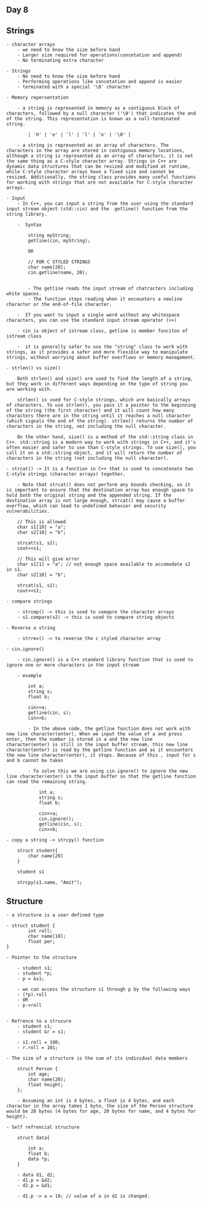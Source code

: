 ## Day 8

## Strings

    - character arrays
        - we need to know the size before hand
        - Larger size required for operations(concetation and append)
        - No terminating extra character

    - Strings
        - No need to know the size before hand
        - Performing operations like concetation and append is easier
        - terminated with a special '\0' character

    - Memory repersentation

        - a string is represented in memory as a contiguous block of characters, followed by a null character ('\0') that indicates the end of the string. This representation is known as a null-terminated string.

            | 'H' | 'e' | 'l' | 'l' | 'o' | '\0' |

        - a string is represented as an array of characters. The characters in the array are stored in contiguous memory locations,  although a string is represented as an array of characters, it is not the same thing as a C-style character array. Strings in C++ are dynamic data structures that can be resized and modified at runtime, while C-style character arrays have a fixed size and cannot be resized. Additionally, the string class provides many useful functions for working with strings that are not available for C-style character arrays.

    - Input
        - In C++, you can input a string from the user using the standard input stream object (std::cin) and the  getline() function from the string library.

        -  Syntax

            string myString;
            getline(cin, myString);

            OR

            // FOR C STYLED STRINGS
            char name[20];
            cin.getline(name, 20);


            - The getline reads the input stream of chatracters including white spaces.
            - The function stops reading when it encounters a newline character or the end-of-file character.

        -  If you want to input a single word without any whitespace characters, you can use the standard input stream operator (>>)

        - cin is object of istream class, getline is member funciton of istream class

        -  it is generally safer to use the "string" class to work with strings, as it provides a safer and more flexible way to manipulate strings, without worrying about buffer overflows or memory management.

    - strlen() vs size()

        Both strlen() and size() are used to find the length of a string, but they work in different ways depending on the type of string you are working with.

        strlen() is used for C-style strings, which are basically arrays of characters. To use strlen(), you pass it a pointer to the beginning of the string (the first character) and it will count how many characters there are in the string until it reaches a null character (which signals the end of the string). strlen() returns the number of characters in the string, not including the null character.

        On the other hand, size() is a method of the std::string class in C++. std::string is a modern way to work with strings in C++, and it's often easier and safer to use than C-style strings. To use size(), you call it on a std::string object, and it will return the number of characters in the string (not including the null character).

    - strcat() -> It is a function in C++ that is used to concatenate two C-style strings (character arrays) together.

        - Note that strcat() does not perform any bounds checking, so it is important to ensure that the destination array has enough space to hold both the original string and the appended string. If the destination array is not large enough, strcat() may cause a buffer overflow, which can lead to undefined behavior and security vulnerabilities.

        // This is allowed
        char s1[10] = "a";
        char s2[10] = "b";

        strcat(s1, s2);
        cout<<s1;

        // This will give error
        char s1[1] = "a"; // not enough space available to accomodate s2 in s1.
        char s2[10] = "b";

        strcat(s1, s2);
        cout<<s1;

    - compare strings

        - strcmp() -> this is used to comapre the character arrays
        - s1.compare(s2) -> this is used to compare string objects

    - Reverse a string

        - strrev() -> to reverse the c styled character array

    - cin.ignore()

        - cin.ignore() is a C++ standard library function that is used to ignore one or more characters in the input stream

        - example

            int a;
            string s;
            float b;
            
            cin>>a;            
            getline(cin, s);
            cin>>b;

            - In the above code, the getline function does not work with new line character(enter), When we input the value of a and press enter, then the number is stored in a and the new line character(enter) is still in the input buffer stream, this new line character(enter) is read by the getline function and as it encounters the new line character(enter), it stops. Because of this , input for s and b cannot be taken

            - To solve this we are using cin.ignore() to ignore the new line character(enter) in the input buffer so that the getline function can read the remaining string.

                int a;
                string s;
                float b;
                
                cin>>a;         
                cin.ignore();   
                getline(cin, s);
                cin>>b;

    - copy a string -> strcpy() function

        struct student{
            char name[20]
        }

        student s1

        strcpy(s1.name, "Amit");

## Structure

    - a structure is a user defined type

    - struct student {
            int roll;
            char name[10];
            float per;
    }

    - Pointer to the structure

        - student s1;
        - student *p;
        - p = &s1;

        - we can access the structure s1 through p by the following ways
        - (*p).roll
        - OR
        - p->roll


    - Refrence to a strucure
        - student s1;
        - student &r = s1;

        - s1.roll = 100;
        - r.roll = 101;

    - The size of a structure is the sum of its individual data members

        struct Person {
            int age;
            char name[20];
            float height;
        };

        - Assuming an int is 4 bytes, a float is 4 bytes, and each character in the array takes 1 byte, the size of the Person structure would be 28 bytes (4 bytes for age, 20 bytes for name, and 4 bytes for height).

    - Self refrencial structure

        struct data{

            int a;
            float b;
            data *p;
        }

        - data d1, d2;
        - d1.p = &d2;
        - d2.p = &d1;

        - d1.p -> a = 10; // value of a in d2 is changed.
